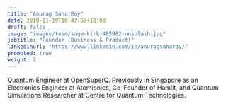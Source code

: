 ```yaml
---
title: "Anurag Saha Roy"
date: 2018-11-19T10:47:58+10:00
draft: false
image: "images/team/sage-kirk-485982-unsplash.jpg"
jobtitle: "Founder (Business & Product)"
linkedinurl: "https://www.linkedin.com/in/anuragsaharoy/"
promoted: true
weight: 2
---
```


Quantum Engineer at OpenSuperQ. Previously in Singapore as an Electronics Engineer at Atomionics, Co-Founder of Hamlit, and Quantum Simulations Researcher at  Centre for Quantum Technologies.
